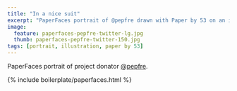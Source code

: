 ```yaml
---
title: "In a nice suit"
excerpt: "PaperFaces portrait of @pepfre drawn with Paper by 53 on an iPad."
image: 
  feature: paperfaces-pepfre-twitter-lg.jpg
  thumb: paperfaces-pepfre-twitter-150.jpg
tags: [portrait, illustration, paper by 53]
---
```


PaperFaces portrait of project donator [@pepfre](http://twitter.com/pepfre).

{% include boilerplate/paperfaces.html %}